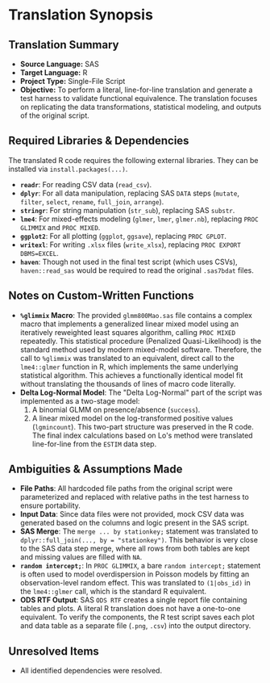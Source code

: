 # Translation Synopsis

## Translation Summary
* **Source Language:** SAS
* **Target Language:** R
* **Project Type:** Single-File Script
* **Objective:** To perform a literal, line-for-line translation and generate a test harness to validate functional equivalence. The translation focuses on replicating the data transformations, statistical modeling, and outputs of the original script.

## Required Libraries & Dependencies
The translated R code requires the following external libraries. They can be installed via `install.packages(...)`.
* **`readr`**: For reading CSV data (`read_csv`).
* **`dplyr`**: For all data manipulation, replacing SAS `DATA` steps (`mutate`, `filter`, `select`, `rename`, `full_join`, `arrange`).
* **`stringr`**: For string manipulation (`str_sub`), replacing SAS `substr`.
* **`lme4`**: For mixed-effects modeling (`glmer`, `lmer`, `glmer.nb`), replacing `PROC GLIMMIX` and `PROC MIXED`.
* **`ggplot2`**: For all plotting (`ggplot`, `ggsave`), replacing `PROC GPLOT`.
* **`writexl`**: For writing `.xlsx` files (`write_xlsx`), replacing `PROC EXPORT DBMS=EXCEL`.
* **`haven`**: Though not used in the final test script (which uses CSVs), `haven::read_sas` would be required to read the original `.sas7bdat` files.

## Notes on Custom-Written Functions
* **`%glimmix` Macro**: The provided `glmm800Mao.sas` file contains a complex macro that implements a generalized linear mixed model using an iteratively reweighted least squares algorithm, calling `PROC MIXED` repeatedly. This statistical procedure (Penalized Quasi-Likelihood) is the standard method used by modern mixed-model software. Therefore, the call to `%glimmix` was translated to an equivalent, direct call to the `lme4::glmer` function in R, which implements the same underlying statistical algorithm. This achieves a functionally identical model fit without translating the thousands of lines of macro code literally.
* **Delta Log-Normal Model**: The "Delta Log-Normal" part of the script was implemented as a two-stage model:
    1.  A binomial GLMM on presence/absence (`success`).
    2.  A linear mixed model on the log-transformed positive values (`lgmincount`).
    This two-part structure was preserved in the R code. The final index calculations based on Lo's method were translated line-for-line from the `ESTIM` data step.

## Ambiguities & Assumptions Made
* **File Paths**: All hardcoded file paths from the original script were parameterized and replaced with relative paths in the test harness to ensure portability.
* **Input Data**: Since data files were not provided, mock CSV data was generated based on the columns and logic present in the SAS script.
* **SAS Merge**: The `merge ... by stationkey;` statement was translated to `dplyr::full_join(..., by = "stationkey")`. This behavior is very close to the SAS data step merge, where all rows from both tables are kept and missing values are filled with `NA`.
* **`random intercept;`**: In `PROC GLIMMIX`, a bare `random intercept;` statement is often used to model overdispersion in Poisson models by fitting an observation-level random effect. This was translated to `(1|obs_id)` in the `lme4::glmer` call, which is the standard R equivalent.
* **ODS RTF Output**: SAS `ODS RTF` creates a single report file containing tables and plots. A literal R translation does not have a one-to-one equivalent. To verify the components, the R test script saves each plot and data table as a separate file (`.png`, `.csv`) into the output directory.

## Unresolved Items
* All identified dependencies were resolved.
